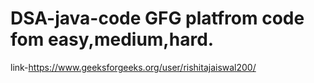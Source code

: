 # DSA-java-code GFG platfrom code fom easy,medium,hard.
link-https://www.geeksforgeeks.org/user/rishitajaiswal200/
